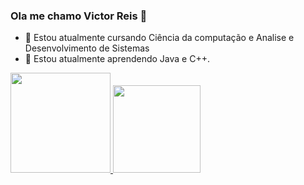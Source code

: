 ### Ola me chamo Victor Reis 👋

- 🔭 Estou atualmente cursando Ciência da computação e Analise e Desenvolvimento de Sistemas
- 🌱 Estou atualmente aprendendo Java e C++.

<div>
  <a href="https://github.com/Vitelfs">
  <img height="160em" src="https://github-readme-stats.vercel.app/api?username=vitelfs&show_icons=true&theme=tokyonight&include_all_commits=true&count_private=true"/>
  <img height="140em" src="https://github-readme-stats.vercel.app/api/top-langs/?username=vitelfs&layout=compact&langs_count=7&theme=tokyonight"/>
</div
          
